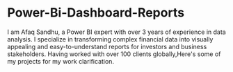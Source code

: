 # Power-Bi-Dashboard-Reports
I am Afaq Sandhu, a Power BI expert with over 3 years of experience in data analysis. I specialize in transforming complex financial data into visually appealing and easy-to-understand reports for investors and business stakeholders. Having worked with over 100 clients globally,Here's some of my projects for my work clarification.
